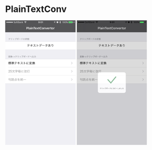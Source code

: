 PlainTextConv
====

<img src="./Resources/screen01.png" height=400> <img src="./Resources/screen02.png" height=400>
